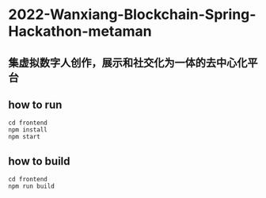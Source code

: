 # 2022-Wanxiang-Blockchain-Spring-Hackathon-metaman

## 集虚拟数字人创作，展示和社交化为一体的去中心化平台

## how to run

```
cd frontend
npm install
npm start
```

## how to build

```
cd frontend
npm run build
```

